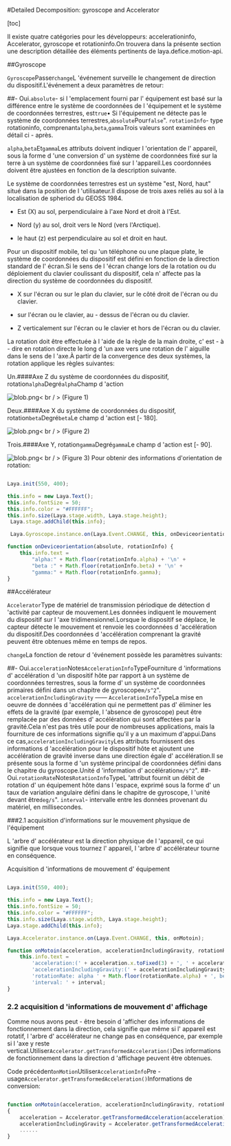 #Detailed Decomposition: gyroscope and Accelerator

[toc]

Il existe quatre catégories pour les développeurs: accelerationinfo, Accelerator, gyroscope et rotationinfo.On trouvera dans la présente section une description détaillée des éléments pertinents de laya.defice.motion-api.

##Gyroscope

​`Gyroscope`Passer`change`L 'événement surveille le changement de direction du dispositif.L'événement a deux paramètres de retour:

##- Oui.`absolute`- si l 'emplacement fourni par l' équipement est basé sur la différence entre le système de coordonnées de l 'équipement et le système de coordonnées terrestres, est`true`• Si l'équipement ne détecte pas le système de coordonnées terrestres,`absolute`Pour`false`". `rotationInfo`- type rotationinfo, comprenant`alpha`,`beta`,`gamma`Trois valeurs sont examinées en détail ci - après.

​`alpha`,`beta`Et`gamma`Les attributs doivent indiquer l 'orientation de l' appareil, sous la forme d 'une conversion d' un système de coordonnées fixé sur la terre à un système de coordonnées fixé sur l 'appareil.Les coordonnées doivent être ajustées en fonction de la description suivante.

Le système de coordonnées terrestres est un système "est, Nord, haut" situé dans la position de l 'utilisateur.Il dispose de trois axes reliés au sol à la localisation de spheriod du GEOSS 1984.

- Est (X) au sol, perpendiculaire à l'axe Nord et droit à l'Est.

- Nord (y) au sol, droit vers le Nord (vers l'Arctique).

- le haut (z) est perpendiculaire au sol et droit en haut.

Pour un dispositif mobile, tel qu 'un téléphone ou une plaque plate, le système de coordonnées du dispositif est défini en fonction de la direction standard de l' écran.Si le sens de l 'écran change lors de la rotation ou du déploiement du clavier coulissant du dispositif, cela n' affecte pas la direction du système de coordonnées du dispositif.

- X sur l'écran ou sur le plan du clavier, sur le côté droit de l'écran ou du clavier.

- sur l'écran ou le clavier, au - dessus de l'écran ou du clavier.

- Z verticalement sur l'écran ou le clavier et hors de l'écran ou du clavier.

La rotation doit être effectuée à l 'aide de la règle de la main droite, c' est - à - dire en rotation directe le long d 'un axe vers une rotation de l' aiguille dans le sens de l 'axe.À partir de la convergence des deux systèmes, la rotation applique les règles suivantes:

Un.####Axe Z du système de coordonnées du dispositif, rotation`alpha`Degré`alpha`Champ d 'action

![blob.png](img/1.png)< br / >
(Figure 1)

Deux.####Axe X du système de coordonnées du dispositif, rotation`beta`Degré`beta`Le champ d 'action est [- 180].

![blob.png](img/2.png)< br / >
(Figure 2)

Trois.####Axe Y, rotation`gamma`Degré`gamma`Le champ d 'action est [- 90].

![blob.png](img/3.png)< br / >
(Figure 3)
Pour obtenir des informations d'orientation de rotation:


```typescript

Laya.init(550, 400);

this.info = new Laya.Text();
this.info.fontSize = 50;
this.info.color = "#FFFFFF";
this.info.size(Laya.stage.width, Laya.stage.height);
 Laya.stage.addChild(this.info);

 Laya.Gyroscope.instance.on(Laya.Event.CHANGE, this, onDeviceorientation);

function onDeviceorientation(absolute, rotationInfo) {
    this.info.text =
        "alpha:" + Math.floor(rotationInfo.alpha) + '\n' +
        "beta :" + Math.floor(rotationInfo.beta) + '\n' +
        "gamma:" + Math.floor(rotationInfo.gamma);
}
```




##Accélérateur

​`Accelerator`Type de matériel de transmission périodique de détection d 'activité par capteur de mouvement.Les données indiquent le mouvement du dispositif sur l 'axe tridimensionnel.Lorsque le dispositif se déplace, le capteur détecte le mouvement et renvoie les coordonnées d 'accélération du dispositif.Des coordonnées d 'accélération comprenant la gravité peuvent être obtenues même en temps de repos.

​`change`La fonction de retour d 'événement possède les paramètres suivants:

##- Oui.`acceleration`Notes`AccelerationInfo`TypeFourniture d 'informations d' accélération d 'un dispositif hôte par rapport à un système de coordonnées terrestres, sous la forme d' un système de coordonnées primaires défini dans un chapitre de gyroscope`m/s^2`". `accelerationIncludingGravity` —— `AccelerationInfo`TypeLa mise en oeuvre de données d 'accélération qui ne permettent pas d' éliminer les effets de la gravité (par exemple, l 'absence de gyroscope) peut être remplacée par des données d' accélération qui sont affectées par la gravité.Cela n'est pas très utile pour de nombreuses applications, mais la fourniture de ces informations signifie qu'il y a un maximum d'appui.Dans ce cas,`accelerationIncludingGravity`Les attributs fournissent des informations d 'accélération pour le dispositif hôte et ajoutent une accélération de gravité inverse dans une direction égale d' accélération.Il se présente sous la forme d 'un système principal de coordonnées défini dans le chapitre du gyroscope.Unité d 'information d' accélération`m/s^2`".
##- Oui.`rotationRate`Notes`RotationInfo`TypeL 'attribut fournit un débit de rotation d' un équipement hôte dans l 'espace, exprimé sous la forme d' un taux de variation angulaire défini dans le chapitre de gyroscope, l 'unité devant être`deg/s`". `interval`- intervalle entre les données provenant du matériel, en millisecondes.

###2.1 acquisition d'informations sur le mouvement physique de l'équipement

L 'arbre d' accélérateur est la direction physique de l 'appareil, ce qui signifie que lorsque vous tournez l' appareil, l 'arbre d' accélérateur tourne en conséquence.

Acquisition d 'informations de mouvement d' équipement


```typescript

Laya.init(550, 400);

this.info = new Laya.Text();
this.info.fontSize = 50;
this.info.color = "#FFFFFF";
this.info.size(Laya.stage.width, Laya.stage.height);
Laya.stage.addChild(this.info);

Laya.Accelerator.instance.on(Laya.Event.CHANGE, this, onMotoin);

function onMotoin(acceleration, accelerationIncludingGravity, rotationRate, interval) {
    this.info.text =
        'acceleration:(' + acceleration.x.toFixed(3) + ', ' + acceleration.y.toFixed(3) + ', ' + acceleration.z.toFixed(3) + ')\n' +
        'accelerationIncludingGravity:(' + accelerationIncludingGravity.x.toFixed(3) + ', ' + accelerationIncludingGravity.y.toFixed(3) + ', ' + accelerationIncludingGravity.z.toFixed(3) + ')\n' +
        'rotationRate: alpha ' + Math.floor(rotationRate.alpha) + ', beta ' + Math.floor(rotationRate.beta) + ', gamma ' + Math.floor(rotationRate.gamma) + '\n' +
        'interval: ' + interval;
}
```


### **2.2 acquisition d 'informations de mouvement d' affichage**

Comme nous avons peut - être besoin d 'afficher des informations de fonctionnement dans la direction, cela signifie que même si l' appareil est rotatif, l 'arbre d' accélérateur ne change pas en conséquence, par exemple si l 'axe y reste vertical.Utiliser`Accelerator.getTransformedAcceleration()`Des informations de fonctionnement dans la direction d 'affichage peuvent être obtenues.

Code précédent`onMotion`Utiliser`AccelerationInfo`Pre - usage`Accelerator.getTransformedAcceleration()`Informations de conversion:


```typescript

function onMotoin(acceleration, accelerationIncludingGravity, rotationRate, interval)
{
	acceleration = Accelerator.getTransformedAcceleration(acceleration);
  	accelerationIncludingGravity = Accelerator.getTransformedAcceleration(accelerationIncludingGravity);
  	......
}
```
